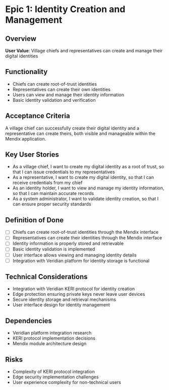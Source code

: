 # Epic 1: Identity Creation and Management

## Overview
**User Value**: Village chiefs and representatives can create and manage their digital identities

## Functionality
- Chiefs can create root-of-trust identities
- Representatives can create their own identities
- Users can view and manage their identity information
- Basic identity validation and verification

## Acceptance Criteria
A village chief can successfully create their digital identity and a representative can create theirs, both visible and manageable within the Mendix application.

## Key User Stories
- As a village chief, I want to create my digital identity as a root of trust, so that I can issue credentials to my representatives
- As a representative, I want to create my digital identity, so that I can receive credentials from my chief
- As an identity holder, I want to view and manage my identity information, so that I can maintain accurate records
- As a system administrator, I want to validate identity creation, so that I can ensure proper security standards

## Definition of Done
- [ ] Chiefs can create root-of-trust identities through the Mendix interface
- [ ] Representatives can create their identities through the Mendix interface
- [ ] Identity information is properly stored and retrievable
- [ ] Basic identity validation is implemented
- [ ] User interface allows viewing and managing identity details
- [ ] Integration with Veridian platform for identity storage is functional

## Technical Considerations
- Integration with Veridian KERI protocol for identity creation
- Edge protection ensuring private keys never leave user devices
- Secure identity storage and retrieval mechanisms
- User interface design for identity management

## Dependencies
- Veridian platform integration research
- KERI protocol implementation decisions
- Mendix module architecture design

## Risks
- Complexity of KERI protocol integration
- Edge security implementation challenges
- User experience complexity for non-technical users